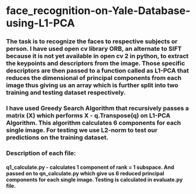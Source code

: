 # face_recognition-on-Yale-Database-using-L1-PCA

### The task is to recognize the faces to respective subjects or person. I have used open cv library ORB, an alternate to SIFT because it is not yet available in open cv 2 in python, to extract the keypoints and descriptors from the image. Those specific descriptors are then passed to a function called as L1-PCA that reduces the dimensional of principal components from each image thus giving us an array which is further split into two training and testing dataset respectively.

### I have used Greedy Search Algorithm that recursively passes a matrix (X) which performs X - q.Transpose(q) on L1-PCA Algorithm. This algorithm calculates 6 components for each single image. For testing we use L2-norm to test our predictions on the training dataset.

### Description of each file: 
#### q1_calculate.py - calculates 1 component of rank = 1 subspace. And passed on to qn_calculate.py which give us 6 reduced principal components for each single image. Testing is calculated in evaluate.py file. 
